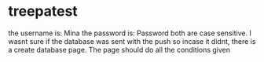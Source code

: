 # treepatest
the username is: Mina
the password is: Password
both are case sensitive.
I wasnt sure if the database was sent with the push so incase it didnt, there is a create database page.
The page should do all the conditions given
